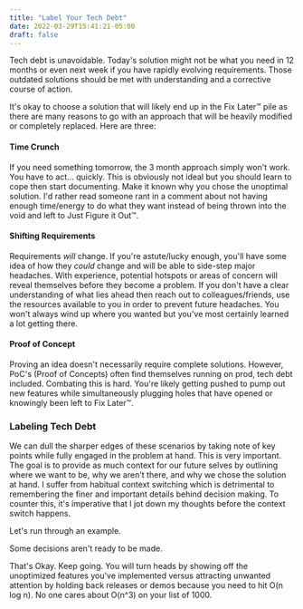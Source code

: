 ```yaml
---
title: "Label Your Tech Debt"
date: 2022-03-29T15:41:21-05:00
draft: false
---
```


Tech debt is unavoidable. Today's solution might not be what you need in 12 months or even next week if you have rapidly evolving requirements. Those outdated solutions should be met with understanding and a corrective course of action.

It's okay to choose a solution that will likely end up in the Fix Later™ pile as there are many reasons to go with an approach that will be heavily modified or completely replaced. Here are three:

#### Time Crunch

If you need something tomorrow, the 3 month approach simply won't work. You have to act... quickly. This is obviously not ideal but you should learn to cope then start documenting. Make it known why you chose the unoptimal solution. I'd rather read someone rant in a comment about not having enough time/energy to do what they want instead of being thrown into the void and left to Just Figure it Out™.

#### Shifting Requirements

Requirements _will_ change. If you're astute/lucky enough, you'll have some idea of how they _could_ change and will be able to side-step major headaches. With experience, potential hotspots or areas of concern will reveal themselves before they become a problem. If you don't have a clear understanding of what lies ahead then reach out to colleagues/friends, use the resources available to you in order to prevent future headaches. You won't always wind up where you wanted but you've most certainly learned a lot getting there.

#### Proof of Concept

Proving an idea doesn't necessarily require complete solutions. However, PoC's (Proof of Concepts) often find themselves running on prod, tech debt included. Combating this is hard. You're likely getting pushed to pump out new features while simultaneously plugging holes that have opened or knowingly been left to Fix Later™.

### Labeling Tech Debt

We can dull the sharper edges of these scenarios by taking note of key points while fully engaged in the problem at hand. This is very important. The goal is to provide as much context for our future selves by outlining where we want to be, why we aren't there, and why we chose the solution at hand. I suffer from habitual context switching which is detrimental to remembering the finer and important details behind decision making. To counter this, it's imperative that I jot down my thoughts before the context switch happens.

Let's run through an example.

Some decisions aren't ready to be made.

That's Okay. Keep going. You will turn heads by showing off the unoptimized features you've implemented versus attracting unwanted attention by holding back releases or demos because you need to hit O(n log n). No one cares about O(n^3) on your list of 1000.
